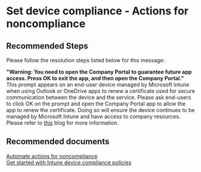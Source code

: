 <properties
	pageTitle="Set device compliance - Actions for noncompliance"
	description="Set device compliance - Actions for noncompliance"
	service="microsoft.intune"
	resource="intune"
	authors="mackie1604"
	displayOrder=""
	selfHelpType="generic"
	supportTopicIds="32599592"
	resourceTags=""
	productPesIds="15584"
	cloudEnvironments="public"
/>

# Set device compliance - Actions for noncompliance

## **Recommended Steps**

Please follow the resolution steps listed below for this message:

**"Warning: You need to open the Company Portal to guarantee future app access. Press OK to exit the app, and then open the Company Portal."**  This prompt appears on an end-user device managed by Microsoft Intune when using Outlook or OneDrive apps to renew a certificate used for secure communication between the device and the service.  Please ask end-users to click OK on the prompt and open the Company Portal app to allow the app to renew the certificate.  Doing so will ensure the device continues to be managed by Microsoft Intune and have access to company resources.  Please refer to [this](https://blogs.technet.microsoft.com/intunesupport/2018/03/13/support-tip-company-portal-prompt/) blog for more information.

## **Recommended documents**

[Automate actions for noncompliance](https://docs.microsoft.com/intune/actions-for-noncompliance)<br>
[Get started with Intune device compliance policies](https://docs.microsoft.com/intune/device-compliance-get-started)<br>



